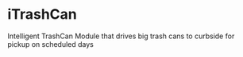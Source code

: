 # iTrashCan
Intelligent TrashCan Module that drives big trash cans to curbside for pickup on scheduled days
